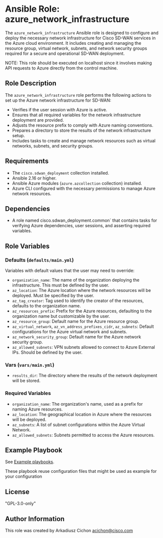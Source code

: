# Ansible Role: azure_network_infrastructure

The `azure_network_infrastructure` Ansible role is designed to configure and deploy the necessary network infrastructure for Cisco SD-WAN services in the Azure cloud environment. It includes creating and managing the resource group, virtual network, subnets, and network security groups required for a secure and operational SD-WAN deployment.

NOTE: This role should be executed on localhost since it involves making API requests to Azure directly from the control machine.

## Role Description

The `azure_network_infrastructure` role performs the following actions to set up the Azure network infrastructure for SD-WAN:

- Verifies if the user session with Azure is active.
- Ensures that all required variables for the network infrastructure deployment are provided.
- Adjusts the resource prefix to comply with Azure naming conventions.
- Prepares a directory to store the results of the network infrastructure setup.
- Includes tasks to create and manage network resources such as virtual networks, subnets, and security groups.

## Requirements

- The `cisco.sdwan_deployment` collection installed.
- Ansible 2.16 or higher.
- Ansible Azure modules (`azure.azcollection` collection) installed.
- Azure CLI configured with the necessary permissions to manage Azure network resources.

## Dependencies

- A role named cisco.sdwan_deployment.common`  that contains tasks for verifying Azure dependencies, user sessions, and asserting required variables.

## Role Variables

### Defaults (`defaults/main.yml`)

Variables with default values that the user may need to override:

- `organization_name`: The name of the organization deploying the infrastructure. This must be defined by the user.
- `az_location`: The Azure location where the network resources will be deployed. Must be specified by the user.
- `az_tag_creator`: Tag used to identify the creator of the resources, defaults to the organization name.
- `az_resources_prefix`: Prefix for the Azure resources, defaulting to the organization name but customizable by the user.
- `az_resource_group`: Default name for the Azure resource group.
- `az_virtual_network`, `az_vn_address_prefixes_cidr`, `az_subnets`: Default configurations for the Azure virtual network and subnets.
- `az_network_security_group`: Default name for the Azure network security group.
- `az_allowed_subnets`: VPN subnets allowed to connect to Azure External IPs. Should be defined by the user.

### Vars (`vars/main.yml`)

- `results_dir`: The directory where the results of the network deployment will be stored.

### Required Variables

- `organization_name`: The organization's name, used as a prefix for naming Azure resources.
- `az_location`: The geographical location in Azure where the resources will be deployed.
- `az_subnets`: A list of subnet configurations within the Azure Virtual Network.
- `az_allowed_subnets`: Subnets permitted to access the Azure resources.

## Example Playbook

See [Example playbooks](https://github.com/cisco-en-programmability/ansible-collection-sdwan-deployment/tree/main/playbooks).

These playbook reuse configuration files that might be used as example for your configuration

## License

"GPL-3.0-only"

## Author Information

This role was created by Arkadiusz Cichon <acichon@cisco.com>
